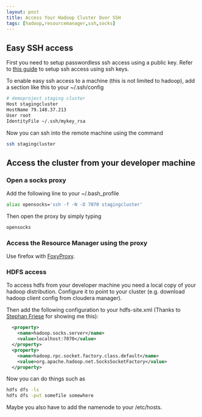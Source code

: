 ```yaml
---
layout: post
title: Access Your Hadoop Cluster Over SSH
tags: [hadoop,resourcemanager,ssh,socks]
---
```


## Easy SSH access

First you need to setup passwordless ssh access using a public key. Refer to [this guide](http://www.thegeekstuff.com/2008/11/3-steps-to-perform-ssh-login-without-password-using-ssh-keygen-ssh-copy-id/) to setup ssh access using ssh keys.

To enable easy ssh access to a machine (this is not limited to hadoop), add a section like this to your ~/.ssh/config

```bash
# demoproject staging cluster
Host stagingcluster
HostName 79.148.37.213
User root
IdentityFile ~/.ssh/mykey_rsa
```

Now you can ssh into the remote machine using the command

```bash
ssh stagingcluster
```


## Access the cluster from your developer machine

### Open a socks proxy

Add the following line to your ~/.bash_profile

```bash
alias opensocks='ssh -f -N -D 7070 stagingcluster'
```

Then open the proxy by simply typing 

```bash
opensocks
```

### Access the Resource Manager using the proxy

Use firefox with [FoxyProxy](https://addons.mozilla.org/de/firefox/addon/foxyproxy-standard/).

### HDFS access

To access hdfs from your developer machine you need a local copy of your hadoop distribution. Configure it to point to your cluster (e.g. download hadoop client config from cloudera manager).

Then add the following configuration to your hdfs-site.xml (Thanks to [Stephan Friese](https://www.xing.com/profile/Stephan_Friese4) for showing me this):


```xml
  <property>
    <name>hadoop.socks.server</name>
    <value>localhost:7070</value>
  </property>
  <property>
    <name>hadoop.rpc.socket.factory.class.default</name>
    <value>org.apache.hadoop.net.SocksSocketFactory</value>
  </property>
```

Now you can do things such as 

```bash
hdfs dfs -ls
hdfs dfs -put somefile somewhere
```

Maybe you also have to add the namenode to your /etc/hosts.

